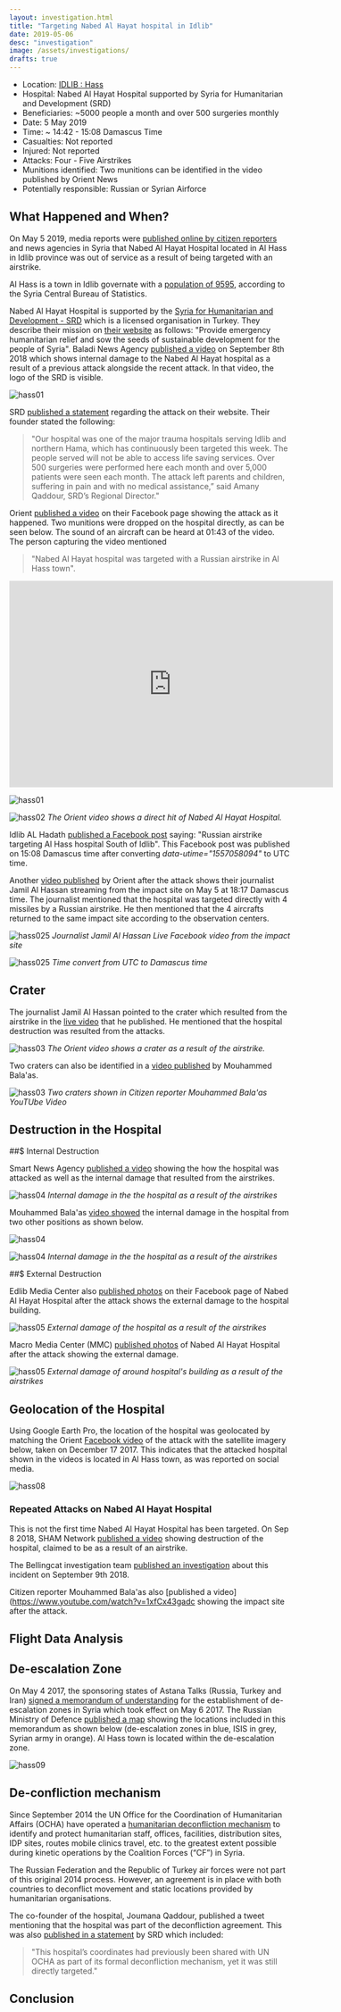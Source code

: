 ```yaml
---
layout: investigation.html
title: "Targeting Nabed Al Hayat hospital in Idlib"
date: 2019-05-06
desc: "investigation"
image: /assets/investigations/
drafts: true
---
```


- Location: [IDLIB : Hass](https://goo.gl/maps/7Uhfyp8h76TZmVUx8)
- Hospital: Nabed Al Hayat Hospital supported by Syria for Humanitarian and Development (SRD)
- Beneficiaries: ~5000 people a month and over 500 surgeries monthly
- Date: 5 May 2019
- Time: ~ 14:42 - 15:08 Damascus Time
- Casualties: Not reported
- Injured: Not reported
- Attacks: Four - Five Airstrikes
- Munitions identified: Two munitions can be identified in the video published by Orient News
- Potentially responsible: Russian or Syrian Airforce

## What Happened and When?

On May 5 2019, media reports were [published online by citizen reporters](https://www.facebook.com/wassemalon/posts/1173592712801596) and news agencies in Syria that Nabed Al Hayat Hospital located in Al Hass in Idlib province was out of service as a result of being targeted with an airstrike.

Al Hass is a town in Idlib governate with a [population of 9595](https://web.archive.org/web/20130313044847/http://www.cbssyr.org:80/new%20web%20site/General_census/census_2004/NH/TAB07-11-2004.htm), according to the Syria Central Bureau of Statistics.

Nabed Al Hayat Hospital is supported by the [Syria for Humanitarian and Development - SRD](https://srd.org.tr/) which is a licensed organisation in Turkey. They describe their mission on [their website](https://srd.org.tr/en/about) as follows: "Provide emergency humanitarian relief and sow the seeds of sustainable development for the people of Syria". Baladi News Agency [published a video](https://www.youtube.com/watch?v=QPRb71FGCgI&feature=share) on September 8th 2018 which shows internal damage to the Nabed Al Hayat hospital as a result of a previous attack alongside the recent attack. In that video, the logo of the SRD is visible.

![hass01](/assets/investigations/hass/SRD.png)

SRD [published a statement](https://srd.ngo/srds-pulse-of-life-medical-hospital-attacked-destroyed/) regarding the attack on their website. Their founder stated the following:

> "Our hospital was one of the major trauma hospitals serving Idlib and northern Hama, which has continuously been targeted this week. The people served will not be able to access life saving services. Over 500 surgeries were performed here each month and over 5,000 patients were seen each month. The attack left parents and children, suffering in pain and with no medical assistance,” said Amany Qaddour, SRD’s Regional Director."

Orient [published a video](https://www.facebook.com/watch/?v=660363207732616) on their Facebook page showing the attack as it happened. Two munitions were dropped on the hospital directly, as can be seen below. The sound of an aircraft can be heard at 01:43 of the video. The person capturing the video mentioned

> "Nabed Al Hayat hospital was targeted with a Russian airstrike in Al Hass town".

<iframe src="https://giphy.com/embed/MCFOyRtoIiPPFZvSJs" width="580" height="370" frameBorder="0" class="giphy-embed" allowFullScreen></iframe><p><a href="https://giphy.com/gifs/hospital-syria-airstrike-MCFOyRtoIiPPFZvSJs"></a></p>

![hass01](/assets/investigations/hass/image2.png)

![hass02](/assets/investigations/hass/image14.png)
*The Orient video shows a direct hit of Nabed Al Hayat Hospital.*

Idlib AL Hadath [published a Facebook post](https://www.facebook.com/permalink.php?story_fbid=2265878050396699&id=1475672172750628) saying: "Russian airstrike targeting Al Hass hospital South of Idlib". This Facebook post was published on 15:08 Damascus time after converting *data-utime="1557058094"* to UTC time.

Another [video published](https://www.facebook.com/Orient.Tv.Net/videos/324763261548620/) by Orient after the attack shows their journalist Jamil Al Hassan streaming from the impact site on May 5 at 18:17 Damascus time. The journalist mentioned that the hospital was targeted directly with 4 missiles by a Russian airstrike. He then mentioned that the 4 aircrafts returned to the same impact site according to the observation centers.

![hass025](/assets/investigations/hass/image4.png)
*Journalist Jamil Al Hassan Live Facebook video from the impact site*

![hass025](/assets/investigations/hass/utc-damascus.png)
*Time convert from UTC to Damascus time*

## Crater

The journalist Jamil Al Hassan pointed to the crater which resulted from the airstrike in the [live video](https://www.facebook.com/Orient.Tv.Net/videos/324763261548620/) that he published. He mentioned that the hospital destruction was resulted from the attacks.

![hass03](/assets/investigations/hass/image15.png)
*The Orient video shows a crater as a result of the airstrike.*

Two craters can also be identified in a [video published](https://www.youtube.com/watch?v=UDiGfhBdYfU) by Mouhammed Bala'as.

![hass03](/assets/investigations/hass/2-craters.png)
*Two craters shown in Citizen reporter Mouhammed Bala'as YouTUbe Video*

## Destruction in the Hospital

##$ Internal Destruction

Smart News Agency [published a video](https://www.youtube.com/watch?v=wS_xozm-Tqk) showing the how the hospital was attacked as well as the internal damage that resulted from the airstrikes.

![hass04](/assets/investigations/hass/image6.png)
*Internal damage in the the hospital as a result of the airstrikes*

Mouhammed Bala'as [video showed](https://www.youtube.com/watch?v=UDiGfhBdYfU) the internal damage in the hospital from two other positions as shown below.

![hass04](/assets/investigations/hass/position-2.png)

![hass04](/assets/investigations/hass/position-3.png)
*Internal damage in the the hospital as a result of the airstrikes*

##$ External Destruction

Edlib Media Center also [published photos](https://www.facebook.com/EdlibEmc1/posts/2321136834766539) on their Facebook page of Nabed Al Hayat Hospital after the attack shows the external damage to the hospital building.

![hass05](/assets/investigations/hass/image13.jpg)
*External damage of the hospital as a result of the airstrikes*

Macro Media Center (MMC) [published photos](https://www.facebook.com/SYRMMC/posts/614939108972717) of Nabed Al Hayat Hospital after the attack showing the external damage.

![hass05](/assets/investigations/hass/mmc-external-damage.jpg)
*External damage of around hospital's building as a result of the airstrikes*

## Geolocation of the Hospital

Using Google Earth Pro, the location of the hospital was geolocated by matching the Orient [Facebook video](https://www.facebook.com/watch/?v=660363207732616) of the attack with the satellite imagery below, taken on December 17 2017. This indicates that the attacked hospital shown in the videos is located in Al Hass town, as was reported on social media.

![hass08](/assets/investigations/hass/geolocation-2.png)

### Repeated Attacks on Nabed Al Hayat Hospital

This is not the first time Nabed Al Hayat Hospital has been targeted. On Sep 8 2018, SHAM Network [published a video](https://www.youtube.com/watch?v=NChue9acMsw) showing destruction of the hospital, claimed to be as a result of an airstrike.

The Bellingcat investigation team [published an investigation](https://www.bellingcat.com/news/mena/2018/09/09/battle-idlib-opens-bombing-medical-rescue-facilities/) about this incident on September 9th 2018.

Citizen reporter Mouhammed Bala'as also [published a video](https://www.youtube.com/watch?v=1xfCx43gadc showing the impact site after the attack.

## Flight Data Analysis


## De-escalation Zone
On May 4 2017, the sponsoring states of Astana Talks (Russia, Turkey and Iran) [signed a memorandum of understanding](https://www.youtube.com/watch?v=5cF-gIL8yzk) for the establishment of de-escalation zones in Syria which took effect on May 6 2017. The Russian Ministry of Defence [published a map](https://syrianarchive.org/en/investigations/Atarib-Market-Bombing.html) showing the locations included in this memorandum as shown below (de-escalation zones in blue, ISIS in grey, Syrian army in orange). Al Hass town is located within the de-escalation zone.

![hass09](/assets/investigations/hass/image12.jpg)

## De-confliction mechanism

Since September 2014 the UN Office for the Coordination of Humanitarian Affairs (OCHA) have
operated a [humanitarian deconfliction mechanism](https://www.humanitarianresponse.info/sites/www.humanitarianresponse.info/files/documents/files/deconfliction_syria_for_static_non_static_feb2018_eng.pdf) to identify and protect humanitarian staff, offices, facilities, distribution sites, IDP sites, routes mobile clinics travel, etc. to the greatest extent possible during kinetic operations by the Coalition Forces (“CF”) in Syria.

The Russian Federation and the Republic of Turkey air forces were not part of this original 2014 process. However, an agreement is in place with both countries to deconflict movement and static locations provided by humanitarian organisations.

The co-founder of the hospital, Joumana Qaddour, published a tweet mentioning that the hospital was part of the deconfliction agreement.
This was also [published in a statement](https://srd.ngo/srds-pulse-of-life-medical-hospital-attacked-destroyed/) by SRD which included:

>"This hospital’s coordinates had previously been shared with UN OCHA as part of its formal deconfliction mechanism, yet it was still directly targeted."

## Conclusion
